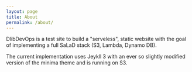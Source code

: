 ```yaml
---
layout: page
title: About
permalink: /about/
---
```


DlibDevOps is a test site to build a "serveless", static website with the goal of implementing a full SaLaD stack (S3, Lambda, Dynamo DB).

The current implementation uses Jeykll 3 with an ever so slightly modified version of the minima theme and is running on S3.
